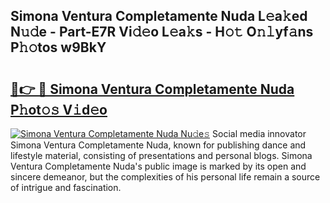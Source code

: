 ## Simona Ventura Completamente Nuda L𝚎a𝚔ed N𝚞𝚍e - Part-E7R Vi𝚍𝚎o L𝚎a𝚔s - H𝚘𝚝 O𝚗𝚕yf𝚊ns P𝚑𝚘tos w9BkY

# <h2><a href="http://kf0oyd.oniu.top/?m=Simona+Ventura+Completamente+Nuda">🔗👉 🔴 Simona Ventura Completamente Nuda P𝚑ot𝚘𝚜 V𝚒d𝚎o</a></h2>

[![Simona Ventura Completamente Nuda Nu𝚍e𝚜](https://i.imgur.com/0qMVB7G.gif)](http://kf0oyd.oniu.top/?m=Simona+Ventura+Completamente+Nuda)
Social media innovator Simona Ventura Completamente Nuda, known for publishing dance and lifestyle material, consisting of presentations and personal blogs. Simona Ventura Completamente Nuda's public image is marked by its open and sincere demeanor, but the complexities of his personal life remain a source of intrigue and fascination.  

